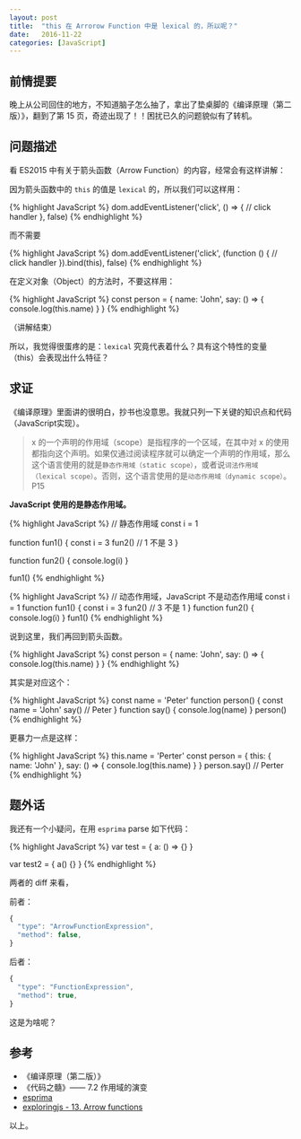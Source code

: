 ```yaml
---
layout: post
title:  "this 在 Arrorow Function 中是 lexical 的，所以呢？"
date:   2016-11-22
categories: [JavaScript]
---
```


## 前情提要

晚上从公司回住的地方，不知道脑子怎么抽了，拿出了垫桌脚的《编译原理（第二版）》，翻到了第 15 页，奇迹出现了！！困扰已久的问题貌似有了转机。

## 问题描述

看 ES2015 中有关于箭头函数（Arrow Function）的内容，经常会有这样讲解：

因为箭头函数中的 `this` 的值是 `lexical` 的，所以我们可以这样用： 

{% highlight JavaScript %}
dom.addEventListener('click', () => {
  // click handler
}, false)
{% endhighlight %}

而不需要

{% highlight JavaScript %}
dom.addEventListener('click', (function () {
  // click handler
}).bind(this), false)
{% endhighlight %}

在定义对象（Object）的方法时，不要这样用：

{% highlight JavaScript %}
const person = {
  name: 'John',
  say: () => {
    console.log(this.name)
  }
}
{% endhighlight %}

（讲解结束）

所以，我觉得很蛋疼的是：`lexical` 究竟代表着什么？具有这个特性的变量（this）会表现出什么特征？

## 求证

《编译原理》里面讲的很明白，抄书也没意思。我就只列一下关键的知识点和代码（JavaScript实现）。

> x 的一个声明的作用域（scope）是指程序的一个区域，在其中对 x 的使用都指向这个声明。如果仅通过阅读程序就可以确定一个声明的作用域，那么这个语言使用的就是`静态作用域（static scope）`，或者说`词法作用域（lexical scope）`。否则，这个语言使用的是`动态作用域（dynamic scope）`。 P15

**JavaScript 使用的是静态作用域。**

{% highlight JavaScript %}
// 静态作用域
const i = 1

function fun1() {
  const i = 3
  fun2() // 1 不是 3
}

function fun2() {
  console.log(i)
}

fun1()
{% endhighlight %}

{% highlight JavaScript %}
// 动态作用域，JavaScript 不是动态作用域
const i = 1
function fun1() {
  const i = 3
  fun2() // 3 不是 1
}
function fun2() {
  console.log(i)
}
fun1()
{% endhighlight %}

说到这里，我们再回到箭头函数。

{% highlight JavaScript %}
const person = {
  name: 'John',
  say: () => {
    console.log(this.name)
  }
}
{% endhighlight %}

其实是对应这个：

{% highlight JavaScript %}
const name = 'Peter'
function person() {
  const name = 'John'
  say() // Peter
}
function say() {
  console.log(name)
}
person()
{% endhighlight %}

更暴力一点是这样：

{% highlight JavaScript %}
this.name = 'Perter'
const person = {
  this: {
    name: 'John'
  },
  say: () => {
    console.log(this.name)
  }
}
person.say() // Perter
{% endhighlight %}

## 题外话

我还有一个小疑问，在用 `esprima` parse 如下代码：

{% highlight JavaScript %}
var test = {
  a: () => {}
}

var test2 = {
  a() {}
}
{% endhighlight %}

两者的 diff 来看，

前者：

```js
{
  "type": "ArrowFunctionExpression",
  "method": false,
}
```

后者：

```js
{
  "type": "FunctionExpression",
  "method": true,
}
```

这是为啥呢？

## 参考

- 《编译原理（第二版）》
- 《代码之髓》—— 7.2 作用域的演变
- [esprima](http://esprima.org/demo/parse.html)
- [exploringjs - 13. Arrow functions](http://exploringjs.com/es6/ch_arrow-functions.html)

以上。